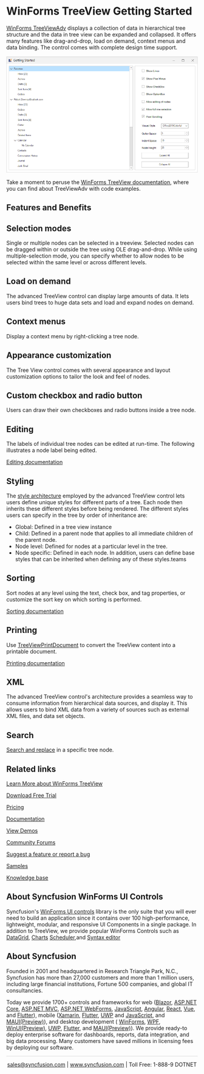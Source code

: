 # WinForms TreeView Getting Started
[WinForms TreeViewAdv](https://www.syncfusion.com/winforms-ui-controls/treeview?utm_source=github&utm_medium=listing&utm_campaign=winforms-treeview-github-samples) displays a collection of data in hierarchical tree structure and the data in tree view can be expanded and collapsed. It offers many features like drag-and-drop, load on demand, context menus and data binding. The control comes with complete design time support.

![TreeView Getting Started](Image/TreeView_GettingStarted.png)

Take a moment to peruse the [WinForms TreeView documentation]( https://help.syncfusion.com/windowsforms/treeview/overview), where you can find about TreeViewAdv with code examples.

## Features and Benefits

## Selection modes
Single or multiple nodes can be selected in a treeview. Selected nodes can be dragged within or outside the tree using OLE drag-and-drop. While using multiple-selection mode, you can specify whether to allow nodes to be selected within the same level or across different levels.

## Load on demand
The advanced TreeView control can display large amounts of data. It lets users bind trees to huge data sets and load and expand nodes on demand.

## Context menus
Display a context menu by right-clicking a tree node.

## Appearance customization
The Tree View control comes with several appearance and layout customization options to tailor the look and feel of nodes.

## Custom checkbox and radio button

Users can draw their own checkboxes and radio buttons inside a tree node.

## Editing
The labels of individual tree nodes can be edited at run-time. The following illustrates a node label being edited.

[Editing documentation](https://help.syncfusion.com/windowsforms/treeview/editing?utm_source=github&utm_medium=listing&utm_campaign=winforms-treeview-github-samples)

## Styling
The [style architecture](https://help.syncfusion.com/windowsforms/treeview/styles-architecture?utm_source=github&utm_medium=listing&utm_campaign=winforms-treeview-github-samples) employed by the advanced TreeView control lets users define unique styles for different parts of a tree. Each node then inherits these different styles before being rendered. The different styles users can specify in the tree by order of inheritance are:
- Global: Defined in a tree view instance
- Child: Defined in a parent node that applies to all immediate children of the parent node.
- Node level: Defined for nodes at a particular level in the tree.
- Node specific: Defined in each node.
In addition, users can define base styles that can be inherited when defining any of these styles.teams

## Sorting
Sort nodes at any level using the text, check box, and tag properties, or customize the sort key on which sorting is performed.

[Sorting documentation](https://help.syncfusion.com/windowsforms/treeview/sorting?utm_source=github&utm_medium=listing&utm_campaign=winforms-treeview-github-samples)

## Printing
Use [TreeViewPrintDocument](https://help.syncfusion.com/cr/windowsforms/Syncfusion.Windows.Forms.Tools.TreeViewPrintDocument.html?utm_source=github&utm_medium=listing&utm_campaign=winforms-treeview-github-samples) to convert the TreeView content into a printable document.

[Printing documentation](https://help.syncfusion.com/windowsforms/treeview/printing?utm_source=github&utm_medium=listing&utm_campaign=winforms-treeview-github-samples)

## XML
The advanced TreeView control's architecture provides a seamless way to consume information from hierarchical data sources, and display it. This allows users to bind XML data from a variety of sources such as external XML files, and data set objects.

## Search
[Search and replace](https://help.syncfusion.com/windowsforms/treeview/find-and-replace?utm_source=github&utm_medium=listing&utm_campaign=winforms-treeview-github-samples) in a specific tree node.

## Related links
[Learn More about WinForms TreeView](https://www.syncfusion.com/winforms-ui-controls/treeview?utm_source=github&utm_medium=listing&utm_campaign=winforms-treeview-github-samples)

[Download Free Trial](https://www.syncfusion.com/downloads/windowsforms?utm_source=github&utm_medium=listing&utm_campaign=winforms-treeview-github-samples)

[Pricing](https://www.syncfusion.com/sales/products/windowsforms?utm_source=github&utm_medium=listing&utm_campaign=winforms-treeview-github-samples)

[Documentation](https://help.syncfusion.com/windowsforms/treeview/getting-started?utm_source=github&utm_medium=listing&utm_campaign=winforms-treeview-github-samples)

[View Demos](https://github.com/syncfusion/winforms-demos/tree/master/treeview?utm_source=github&utm_medium=listing&utm_campaign=winforms-treeview-github-samples)

[Community Forums](https://www.syncfusion.com/forums/windowsforms?utm_source=github&utm_medium=listing&utm_campaign=winforms-treeview-github-samples)

[Suggest a feature or report a bug](https://www.syncfusion.com/feedback/winforms?utm_source=github&utm_medium=listing&utm_campaign=winforms-treeview-github-samples)

[Samples](https://github.com/syncfusion/winforms-demos/tree/master/treeview.Windows/Samples?utm_source=github&utm_medium=listing&utm_campaign=winforms-treeview-github-samples)

[Knowledge base](https://www.syncfusion.com/kb/windowsforms?utm_source=github&utm_medium=listing&utm_campaign=winforms-treeview-github-samples)

## About Syncfusion WinForms UI Controls
Syncfusion's [WinForms UI controls](https://www.syncfusion.com/winforms-ui-controls?utm_source=github&utm_medium=listing&utm_campaign=winforms-treeview-github-samples) library is the only suite that you will ever need to build an application since it contains over 100 high-performance, lightweight, modular, and responsive UI Components in a single package. In addition to TreeView, we provide popular WinForms Controls such as [DataGrid](https://www.syncfusion.com/winforms-ui-controls/datagrid?utm_source=github&utm_medium=listing&utm_campaign=winforms-treeview-github-samples), [Charts](https://www.syncfusion.com/WinForms-ui-controls/chart?utm_source=github&utm_medium=listing&utm_campaign=winforms-treeview-github-samples) [Scheduler](https://www.syncfusion.com/winforms-ui-controls/scheduler?utm_source=github&utm_medium=listing&utm_campaign=winforms-treeview-github-samples),and [Syntax editor](https://www.syncfusion.com/winforms-ui-controls/syntax-editor?utm_source=github&utm_medium=listing&utm_campaign=winforms-treeview-github-samples)

## About Syncfusion

Founded in 2001 and headquartered in Research Triangle Park, N.C., Syncfusion has more than 27,000 customers and more than 1 million users, including large financial institutions, Fortune 500 companies, and global IT consultancies.
  
Today we provide 1700+ controls and frameworks for web ([Blazor](https://www.syncfusion.com/blazor-components?utm_source=github&utm_medium=listing&utm_campaign=winforms-treeview-github-samples), [ASP.NET Core](https://www.syncfusion.com/aspnet-core-ui-controls?utm_source=github&utm_medium=listing&utm_campaign=winforms-treeview-github-samples), [ASP.NET MVC](https://www.syncfusion.com/aspnet-mvc-ui-controls?utm_source=github&utm_medium=listing&utm_campaign=winforms-treeview-github-samples), [ASP.NET WebForms](https://www.syncfusion.com/jquery/aspnet-web-forms-ui-controls?utm_source=github&utm_medium=listing&utm_campaign=winforms-treeview-github-samples), [JavaScript](https://www.syncfusion.com/javascript-ui-controls?utm_source=github&utm_medium=listing&utm_campaign=winforms-treeview-github-samples), [Angular](https://www.syncfusion.com/angular-ui-components?utm_source=github&utm_medium=listing&utm_campaign=winforms-treeview-github-samples), [React](https://www.syncfusion.com/react-ui-components?utm_source=github&utm_medium=listing&utm_campaign=winforms-treeview-github-samples), [Vue](https://www.syncfusion.com/vue-ui-components?utm_source=github&utm_medium=listing&utm_campaign=winforms-treeview-github-samples), and [Flutter](https://www.syncfusion.com/flutter-widgets?utm_source=github&utm_medium=listing&utm_campaign=winforms-treeview-github-samples)), mobile ([Xamarin](https://www.syncfusion.com/xamarin-ui-controls?utm_source=github&utm_medium=listing&utm_campaign=winforms-treeview-github-samples), [Flutter](https://www.syncfusion.com/flutter-widgets?utm_source=github&utm_medium=listing&utm_campaign=winforms-treeview-github-samples), [UWP](https://www.syncfusion.com/uwp-ui-controls?utm_source=github&utm_medium=listing&utm_campaign=winforms-treeview-github-samples) and 
[JavaScript](https://www.syncfusion.com/javascript-ui-controls?utm_source=github&utm_medium=listing&utm_campaign=winforms-treeview-github-samples), and [MAUI(Preview)](https://www.syncfusion.com/maui-controls?utm_source=github&utm_medium=listing&utm_campaign=winforms-treeview-github-samples)), and desktop development ( [WinForms](https://www.syncfusion.com/winforms-ui-controls?utm_source=github&utm_medium=listing&utm_campaign=winforms-treeview-github-samples), [WPF](https://www.syncfusion.com/wpf-ui-controls?utm_source=github&utm_medium=listing&utm_campaign=winforms-treeview-github-samples), [WinUI(Preview)](https://www.syncfusion.com/winui-controls?utm_source=github&utm_medium=listing&utm_campaign=winforms-treeview-github-samples), [UWP](https://www.syncfusion.com/uwp-ui-controls?utm_source=github&utm_medium=listing&utm_campaign=winforms-treeview-github-samples), [Flutter](https://www.syncfusion.com/flutter-widgets?utm_source=github&utm_medium=listing&utm_campaign=winforms-treeview-github-samples), and [MAUI(Preview)](https://www.syncfusion.com/maui-controls?utm_source=github&utm_medium=listing&utm_campaign=winforms-treeview-github-samples)). We provide ready-to deploy enterprise software for dashboards, reports, data integration, and big data processing. Many customers have saved millions in licensing fees by deploying our software.

<hr style="height:0.3px;border:none;color:lightgrey;background-color:lightgrey;" />

<p align="center">
  <a href="mailto:sales@syncfusion.com?Subject=Syncfusion WinForms Treeview - GitHub" target="_top">sales@syncfusion.com</a>   | <a href="https://www.syncfusion.com?utm_source=github&utm_medium=listing&utm_campaign=winforms-treeview-github-samples">www.syncfusion.com</a>  | Toll Free: 1-888-9 DOTNET <br>
</p>

